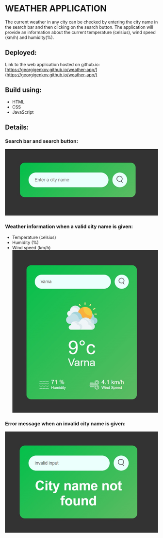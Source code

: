 # WEATHER APPLICATION
The current weather in any city can be checked by entering the city name in the search bar and then clicking on the search button.
The application will provide an information about the current temperature (celsius), wind speed (km/h) and humidity(%).

## Deployed:
Link to the web application hosted on github.io:
[https://georgigenkov.github.io/weather-app/](https://georgigenkov.github.io/weather-app/)

## Build using:
- HTML
- CSS
- JavaScript

## Details:
### Search bar and search button:
![Screenshot](/img/screenshots/search_bar.jpg)

### Weather information when a valid city name is given:
- Temperature (celsius)
- Humidity (%)
- Wind speed (km/h)
![Screenshot](/img/screenshots/weather_varna.jpg)

### Error message when an invalid city name is given:
![Screenshot](/img/screenshots/invalid_input_message.jpg)